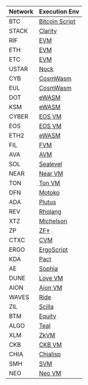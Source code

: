 | Network | Execution Env                                                                                       |
|---------|-----------------------------------------------------------------------------------------------------|
| BTC     | [Bitcoin Script](https://en.bitcoin.it/wiki/Script)                                                 |
| STACK   | [Clarity](https://docs.blockstack.org/core/smart/overview.html)                                     |
| RIF     | [EVM](https://ethereum.github.io/yellowpaper/paper.pdf)                                             |
| ETH     | [EVM](https://ethereum.github.io/yellowpaper/paper.pdf)                                             |
| ETC     | [EVM](https://ethereum.github.io/yellowpaper/paper.pdf)                                             |
| USTAR   | [Nock](https://urbit.org/docs/glossary/nock/)                                                       |
| CYB     | [CosmWasm](https://www.cosmwasm.com/docs/intro/overview)                                            |
| EUL     | [CosmWasm](https://www.cosmwasm.com/docs/intro/overview)                                            |
| DOT     | [eWASM](https://ewasm.readthedocs.io/en/mkdocs/)                                                    |
| KSM     | [eWASM](https://ewasm.readthedocs.io/en/mkdocs/)                                                    |
| CYBER   | [EOS VM](https://github.com/EOSIO/eos-vm/blob/master/README.md)                                     |
| EOS     | [EOS VM](https://github.com/EOSIO/eos-vm/blob/master/README.md)                                     |
| ETH2    | [eWASM](https://ewasm.readthedocs.io/en/mkdocs/)                                                    |
| FIL     | [FVM](https://filecoin-project.github.io/specs/#intro__filecoin_vm)                                 |
| AVA     | [AVM](https://docs.avax.network/v1.0/en/api/avm/)                                                   |
| SOL     | [Sealevel](https://docs.solana.com/)                                                                |
| NEAR    | [Near VM](https://examples.near.org/)                                                               |
| TON     | [Ton VM](https://test.ton.org/tvm.pdf)                                                              |
| DFN     | [Motoko](https://sdk.dfinity.org/docs/language-guide/motoko.html)                                   |
| ADA     | [Plutus](https://prod.playground.plutus.iohkdev.io/tutorial)                                        |
| REV     | [Rholang](https://rholang.github.io/)                                                               |
| XTZ     | [Michelson](https://www.michelson-lang.com/)                                                        |
| ZP      | [ZF*](http://www.fstar-lang.org/tutorial/)                                                          |
| CTXC    | [CVM](https://github.com/CortexFoundation/tech-doc/blob/master/cvm/executor/CVM%20Formalization.md) |
| ERGO    | [ErgoScript](https://ergoplatform.org/docs/ErgoScript.pdf)                                          |
| KDA     | [Pact](https://pact-language.readthedocs.io/en/stable/)                                             |
| AE      | [Sophia](https://github.com/aeternity/aesophia/blob/lima/docs/sophia.md)                            |
| DUNE    | [Love VM](https://dune.network/docs/dune-dev-docs/love-doc/reference/love.html)                                                       |
| AION    | [Aion VM](https://github.com/aionnetwork/AVM)                                                       |
| WAVES   | [Ride](https://docs.wavesprotocol.org/en/ride/)                                                     |
| ZIL     | [Scilla](https://scilla-lang.org/)                                                                  |
| BTM     | [Equity](https://docs.bytom.io/en-us/docs/12_1_equity.html)                                         |
| ALGO    | [Teal](https://developer.algorand.org/docs/reference/teal/specification/)                           |
| XLM     | [ZkVM](https://github.com/stellar/slingshot/tree/main/zkvm)                                         |
| CKB     | [CKB VM](https://github.com/nervosnetwork/rfcs/blob/master/rfcs/0003-ckb-vm/0003-ckb-vm.md)         |
| CHIA    | [Chialisp](https://www.chia.net/2019/11/27/chialisp.en.html)                                        |
| SMH     | [SVM](https://spacemesh.io/svm/)                                                                    |
| NEO     | [Neo VM](https://docs.neo.org/docs/en-us/basic/technology/neovm.html)                               |
